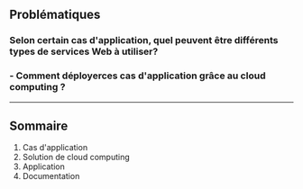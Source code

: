 ## Problématiques


### Selon certain cas d'application, quel peuvent être différents types de services Web à utiliser? 
### - Comment déployerces cas d'application grâce au cloud computing ?

---

## Sommaire

1. Cas d'application
2. Solution de cloud computing
3. Application
4. Documentation